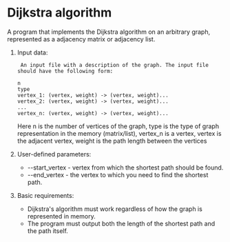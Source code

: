 # Dijkstra algorithm 
A program that implements the Dijkstra algorithm on an arbitrary graph,
represented as a adjacency matrix or adjacency list.
1. Input data:
      
        An input file with a description of the graph. The input file should have the following form:
    ``` 
    n
    type
    vertex_1: (vertex, weight) -> (vertex, weight)...
    vertex_2: (vertex, weight) -> (vertex, weight)...
    ...
    vertex_n: (vertex, weight) -> (vertex, weight)...
    ```
    Here n is the number of vertices of the graph, type is the type of graph 
    representation in the memory (matrix/list), vertex_n is a vertex, vertex is the 
    adjacent vertex, weight is the path length between the vertices
2. User-defined parameters:
    * --start_vertex - vertex from which the shortest path should be found.
    * --end_vertex - the vertex to which you need to find the shortest path.
3. Basic requirements:
    * Dijkstra's algorithm must work regardless of how the graph is represented in 
    memory.
    * The program must output both the length of the shortest path and the path itself.
